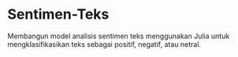 # Sentimen-Teks
Membangun model analisis sentimen teks menggunakan Julia untuk mengklasifikasikan teks sebagai positif, negatif, atau netral.
